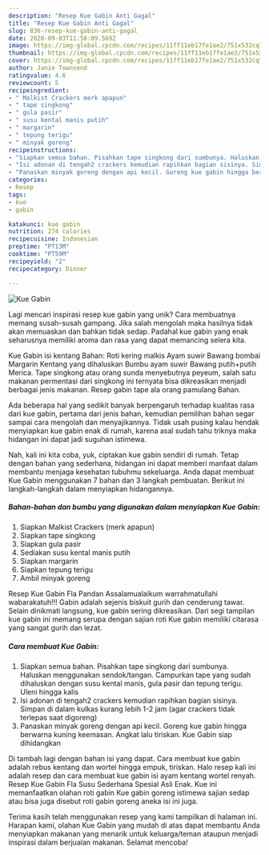 ```yaml
---
description: "Resep Kue Gabin Anti Gagal"
title: "Resep Kue Gabin Anti Gagal"
slug: 836-resep-kue-gabin-anti-gagal
date: 2020-09-03T11:58:09.569Z
image: https://img-global.cpcdn.com/recipes/11ff11eb17fe1ae2/751x532cq70/kue-gabin-foto-resep-utama.jpg
thumbnail: https://img-global.cpcdn.com/recipes/11ff11eb17fe1ae2/751x532cq70/kue-gabin-foto-resep-utama.jpg
cover: https://img-global.cpcdn.com/recipes/11ff11eb17fe1ae2/751x532cq70/kue-gabin-foto-resep-utama.jpg
author: Janie Townsend
ratingvalue: 4.6
reviewcount: 5
recipeingredient:
- " Malkist Crackers merk apapun"
- " tape singkong"
- " gula pasir"
- " susu kental manis putih"
- " margarin"
- " tepung terigu"
- " minyak goreng"
recipeinstructions:
- "Siapkan semua bahan. Pisahkan tape singkong dari sumbunya. Haluskan menggunakan sendok/tangan. Campurkan tape yang sudah dihaluskan dengan susu kental manis, gula pasir dan tepung terigu. Uleni hingga kalis"
- "Isi adonan di tengah2 crackers kemudian rapihkan bagian sisinya. Simpan di dalam kulkas kurang lebih 1-2 jam (agar crackers tidak terlepas saat digoreng)"
- "Panaskan minyak goreng dengan api kecil. Goreng kue gabin hingga berwarna kuning keemasan. Angkat lalu tiriskan. Kue Gabin siap dihidangkan"
categories:
- Resep
tags:
- kue
- gabin

katakunci: kue gabin 
nutrition: 274 calories
recipecuisine: Indonesian
preptime: "PT13M"
cooktime: "PT59M"
recipeyield: "2"
recipecategory: Dinner

---
```



![Kue Gabin](https://img-global.cpcdn.com/recipes/11ff11eb17fe1ae2/751x532cq70/kue-gabin-foto-resep-utama.jpg)

Lagi mencari inspirasi resep kue gabin yang unik? Cara membuatnya memang susah-susah gampang. Jika salah mengolah maka hasilnya tidak akan memuaskan dan bahkan tidak sedap. Padahal kue gabin yang enak seharusnya memiliki aroma dan rasa yang dapat memancing selera kita.

Kue Gabin isi kentang Bahan: Roti kering malkis Ayam suwir Bawang bombai Margarin Kentang yang dihaluskan Bumbu ayam suwir Bawang putih+putih Merica. Tape singkong atau orang sunda menyebutnya peyeum, salah satu makanan permentasi dari singkong ini ternyata bisa dikreasikan menjadi berbagai jenis makanan. Resep gabin tape ala orang pamulang Bahan.

Ada beberapa hal yang sedikit banyak berpengaruh terhadap kualitas rasa dari kue gabin, pertama dari jenis bahan, kemudian pemilihan bahan segar sampai cara mengolah dan menyajikannya. Tidak usah pusing kalau hendak menyiapkan kue gabin enak di rumah, karena asal sudah tahu triknya maka hidangan ini dapat jadi suguhan istimewa.


Nah, kali ini kita coba, yuk, ciptakan kue gabin sendiri di rumah. Tetap dengan bahan yang sederhana, hidangan ini dapat memberi manfaat dalam membantu menjaga kesehatan tubuhmu sekeluarga. Anda dapat membuat Kue Gabin menggunakan 7 bahan dan 3 langkah pembuatan. Berikut ini langkah-langkah dalam menyiapkan hidangannya.

<!--inarticleads1-->

##### Bahan-bahan dan bumbu yang digunakan dalam menyiapkan Kue Gabin:

1. Siapkan  Malkist Crackers (merk apapun)
1. Siapkan  tape singkong
1. Siapkan  gula pasir
1. Sediakan  susu kental manis putih
1. Siapkan  margarin
1. Siapkan  tepung terigu
1. Ambil  minyak goreng


Resep Kue Gabin Fla Pandan Assalamualaikum warrahmatullahi wabarakatuh!!! Gabin adalah sejenis biskuit gurih dan cenderung tawar. Selain dinikmati langsung, kue gabin sering dikreasikan. Dari segi tampilan kue gabin ini memang serupa dengan sajian roti Kue gabin memiliki citarasa yang sangat gurih dan lezat. 

<!--inarticleads2-->

##### Cara membuat Kue Gabin:

1. Siapkan semua bahan. Pisahkan tape singkong dari sumbunya. Haluskan menggunakan sendok/tangan. Campurkan tape yang sudah dihaluskan dengan susu kental manis, gula pasir dan tepung terigu. Uleni hingga kalis
1. Isi adonan di tengah2 crackers kemudian rapihkan bagian sisinya. Simpan di dalam kulkas kurang lebih 1-2 jam (agar crackers tidak terlepas saat digoreng)
1. Panaskan minyak goreng dengan api kecil. Goreng kue gabin hingga berwarna kuning keemasan. Angkat lalu tiriskan. Kue Gabin siap dihidangkan


Di tambah lagi dengan bahan isi yang dapat. Cara membuat kue gabin adalah rebus kentang dan wortel hingga empuk, tiriskan. Halo resep kali ini adalah resep dan cara membuat kue gabin isi ayam kentang wortel renyah. Resep Kue Gabin Fla Susu Sederhana Spesial Asli Enak. Kue ini memanfaatkan olahan roti gabin Kue gabin goreng istimewa sajian sedap atau bisa juga disebut roti gabin goreng aneka isi ini juga. 

Terima kasih telah menggunakan resep yang kami tampilkan di halaman ini. Harapan kami, olahan Kue Gabin yang mudah di atas dapat membantu Anda menyiapkan makanan yang menarik untuk keluarga/teman ataupun menjadi inspirasi dalam berjualan makanan. Selamat mencoba!
